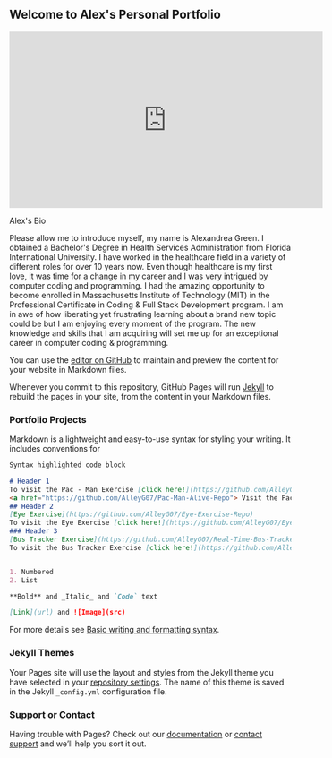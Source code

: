 ## Welcome to Alex's Personal Portfolio

<iframe width="560" height="315" src="https://www.youtube.com/embed/K_A8-799meQ" title="YouTube video player" frameborder="0" allow="accelerometer; autoplay; clipboard-write; encrypted-media; gyroscope; picture-in-picture" allowfullscreen></iframe>

Alex's Bio

Please allow me to introduce myself, my name is Alexandrea Green. I obtained a Bachelor's Degree in Health Services Administration from Florida International University. I have worked in the healthcare field in a variety of different roles for over 10 years now. Even though healthcare is my first love, it was time for a change in my career and I was very intrigued by computer coding and programming. I had the amazing opportunity to become enrolled in Massachusetts Institute of Technology (MIT) in the Professional Certificate in Coding & Full Stack Development program. I am in awe of how liberating yet frustrating learning about a brand new topic could be but I am enjoying every moment of the program. The new knowledge and skills that I am acquiring will set me up for an exceptional career in computer coding & programming.

You can use the [editor on GitHub](https://github.com/AlleyG07/GitHub-Portfolio-Project/edit/main/README.md) to maintain and preview the content for your website in Markdown files.

Whenever you commit to this repository, GitHub Pages will run [Jekyll](https://jekyllrb.com/) to rebuild the pages in your site, from the content in your Markdown files.

### Portfolio Projects

Markdown is a lightweight and easy-to-use syntax for styling your writing. It includes conventions for

```markdown
Syntax highlighted code block

# Header 1
To visit the Pac - Man Exercise [click here!](https://github.com/AlleyG07/Pac-Man-Alive-Repo)
<a href="https://github.com/AlleyG07/Pac-Man-Alive-Repo"> Visit the Pac - Man Exercise Repo</a>
## Header 2
[Eye Exercise](https://github.com/AlleyG07/Eye-Exercise-Repo)
To visit the Eye Exercise [click here!](https://github.com/AlleyG07/Eye-Exercise-Repo)
### Header 3
[Bus Tracker Exercise](https://github.com/AlleyG07/Real-Time-Bus-Tracker-Repo)
To visit the Bus Tracker Exercise [click here!](https://github.com/AlleyG07/Real-Time-Bus-Tracker-Repo)


1. Numbered
2. List

**Bold** and _Italic_ and `Code` text

[Link](url) and ![Image](src)
```

For more details see [Basic writing and formatting syntax](https://docs.github.com/en/github/writing-on-github/getting-started-with-writing-and-formatting-on-github/basic-writing-and-formatting-syntax).



### Jekyll Themes

Your Pages site will use the layout and styles from the Jekyll theme you have selected in your [repository settings](https://github.com/AlleyG07/GitHub-Portfolio-Project/settings/pages). The name of this theme is saved in the Jekyll `_config.yml` configuration file.

### Support or Contact

Having trouble with Pages? Check out our [documentation](https://docs.github.com/categories/github-pages-basics/) or [contact support](https://support.github.com/contact) and we’ll help you sort it out.
